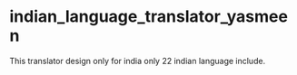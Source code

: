 # indian_language_translator_yasmeen
This translator design only for india only 22 indian language include.
